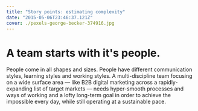 ```yaml
---
title: "Story points: estimating complexity"
date: "2015-05-06T23:46:37.121Z"
cover: ./pexels-george-becker-374916.jpg
---
```


# A team starts with it's people.

People come in all shapes and sizes. People have different communication styles,
learning styles and working styles. A multi-discipline team focusing on a wide
surface area — like B2B digital marketing across a rapidly-expanding list of
target markets — needs hyper-smooth processes and ways of working and a lofty
long-term goal in order to achieve the impossible every day, while still
operating at a sustainable pace.

